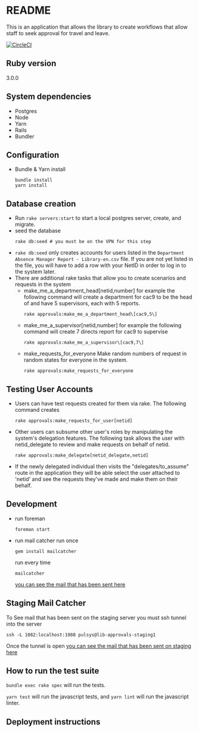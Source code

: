 # README

This is an application that allows the library to create workflows that allow staff to seek approval for travel and leave. 

[![CircleCI](https://circleci.com/gh/pulibrary/approvals.svg?style=svg)](https://circleci.com/gh/pulibrary/approvals)

## Ruby version

  3.0.0

## System dependencies

   * Postgres
   * Node
   * Yarn
   * Rails
   * Bundler

## Configuration

   * Bundle & Yarn install
     ```
     bundle install
     yarn install
     ```
   
## Database creation

   * Run `rake servers:start` to start a local postgres server, create, and migrate.
   * seed the database
     ```
     rake db:seed # you must be on the VPN for this step
     ```
   * `rake db:seed` only creates accounts for users listed in the `Department Absence Manager Report - Library-en.csv` file.  If you are not yet listed in the file, you will have to add a row with your NetID in order to log
   in to the system later.
   * There are additional rake tasks that allow you to create scenarios and requests in the system
     * make_me_a_department_head\[netid,number\]
        for example the following command will create a department for cac9 to be the head of and have 5 supervisors, each with 5 reports.
       ```
       rake approvals:make_me_a_department_head\[cac9,5\]
       ```
     * make_me_a_supervisor\[netid,number\]
       for example the following command will create 7 directs report for cac9 to supervise
       ```
       rake approvals:make_me_a_supervisor\[cac9,7\]
       ```
     * make_requests_for_everyone
       Make random numbers of request in random states for everyone in the system.
       ```
       rake approvals:make_requests_for_everyone
       ```
    
## Testing User Accounts
  * Users can have test requests created for them via rake. The following command creates 
    ```
    rake approvals:make_requests_for_user[netid]
    ```
  * Other users can subsume other user's roles by manipulating the system's delegation features. The following task allows the user with netid_delegate to review and make requests on behalf of netid. 
    ```
    rake approvals:make_delegate[netid_delegate,netid]
    ```
  * If the newly delegated individual then visits the "delegates/to_assume" route in the application they will be able select the user attached to 'netid' and see the requests they've made and make them on their behalf. 

## Development

   * run foreman
     ```
     foreman start
     ```
   * run mail catcher
     run once 
     ```
     gem install mailcatcher
     ```
     run every time
     ```
     mailcatcher
     ```
   
     [you can see the mail that has been sent here]( http://localhost:1080/)
     
## Staging Mail Catcher
  To See mail that has been sent on the staging server you must ssh tunnel into the server
  ```
  ssh -L 1082:localhost:1080 pulsys@lib-approvals-staging1
  ```
  Once the tunnel is open [you can see the mail that has been sent on staging here]( http://localhost:1082/)
     
## How to run the test suite

`bundle exec rake spec` will run the tests.

`yarn test` will run the javascript tests, and `yarn lint` will run the javascript
linter.

## Deployment instructions


